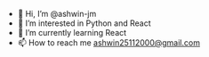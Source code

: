 - 👋 Hi, I’m @ashwin-jm
- 👀 I’m interested in Python and React
- 🌱 I’m currently learning React
- 📫 How to reach me ashwin25112000@gmail.com

<!---
ashwin-jm/ashwin-jm is a ✨ special ✨ repository because its `README.md` (this file) appears on your GitHub profile.
You can click the Preview link to take a look at your changes.
--->
